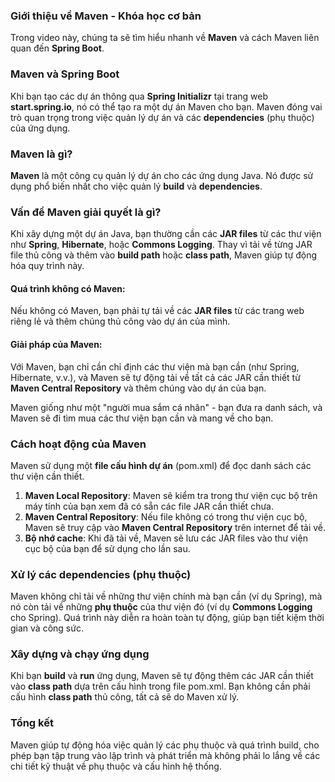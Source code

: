 ### Giới thiệu về Maven - Khóa học cơ bản

Trong video này, chúng ta sẽ tìm hiểu nhanh về **Maven** và cách Maven liên quan đến **Spring Boot**.

### Maven và Spring Boot
Khi bạn tạo các dự án thông qua **Spring Initializr** tại trang web **start.spring.io**, nó có thể tạo ra một dự án Maven cho bạn. Maven đóng vai trò quan trọng trong việc quản lý dự án và các **dependencies** (phụ thuộc) của ứng dụng.

### Maven là gì?
**Maven** là một công cụ quản lý dự án cho các ứng dụng Java. Nó được sử dụng phổ biến nhất cho việc quản lý **build** và **dependencies**. 

### Vấn đề Maven giải quyết là gì?
Khi xây dựng một dự án Java, bạn thường cần các **JAR files** từ các thư viện như **Spring**, **Hibernate**, hoặc **Commons Logging**. Thay vì tải về từng JAR file thủ công và thêm vào **build path** hoặc **class path**, Maven giúp tự động hóa quy trình này.

#### Quá trình không có Maven:
Nếu không có Maven, bạn phải tự tải về các **JAR files** từ các trang web riêng lẻ và thêm chúng thủ công vào dự án của mình.

#### Giải pháp của Maven:
Với Maven, bạn chỉ cần chỉ định các thư viện mà bạn cần (như Spring, Hibernate, v.v.), và Maven sẽ tự động tải về tất cả các JAR cần thiết từ **Maven Central Repository** và thêm chúng vào dự án của bạn. 

Maven giống như một "người mua sắm cá nhân" - bạn đưa ra danh sách, và Maven sẽ đi tìm mua các thư viện bạn cần và mang về cho bạn.

### Cách hoạt động của Maven
Maven sử dụng một **file cấu hình dự án** (pom.xml) để đọc danh sách các thư viện cần thiết.

1. **Maven Local Repository**: Maven sẽ kiểm tra trong thư viện cục bộ trên máy tính của bạn xem đã có sẵn các file JAR cần thiết chưa.
2. **Maven Central Repository**: Nếu file không có trong thư viện cục bộ, Maven sẽ truy cập vào **Maven Central Repository** trên internet để tải về.
3. **Bộ nhớ cache**: Khi đã tải về, Maven sẽ lưu các JAR files vào thư viện cục bộ của bạn để sử dụng cho lần sau.

### Xử lý các dependencies (phụ thuộc)
Maven không chỉ tải về những thư viện chính mà bạn cần (ví dụ Spring), mà nó còn tải về những **phụ thuộc** của thư viện đó (ví dụ **Commons Logging** cho Spring). Quá trình này diễn ra hoàn toàn tự động, giúp bạn tiết kiệm thời gian và công sức.

### Xây dựng và chạy ứng dụng
Khi bạn **build** và **run** ứng dụng, Maven sẽ tự động thêm các JAR cần thiết vào **class path** dựa trên cấu hình trong file pom.xml. Bạn không cần phải cấu hình **class path** thủ công, tất cả sẽ do Maven xử lý.

### Tổng kết
Maven giúp tự động hóa việc quản lý các phụ thuộc và quá trình build, cho phép bạn tập trung vào lập trình và phát triển mà không phải lo lắng về các chi tiết kỹ thuật về phụ thuộc và cấu hình hệ thống.
